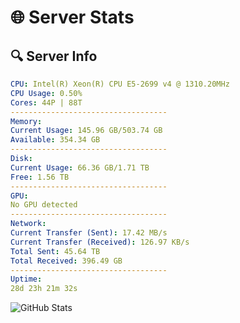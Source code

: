 # 🌐 Server Stats
## 🔍 Server Info
```yaml
CPU: Intel(R) Xeon(R) CPU E5-2699 v4 @ 1310.20MHz
CPU Usage: 0.50%
Cores: 44P | 88T
-----------------------------------
Memory:
Current Usage: 145.96 GB/503.74 GB
Available: 354.34 GB
-----------------------------------
Disk:
Current Usage: 66.36 GB/1.71 TB
Free: 1.56 TB
-----------------------------------
GPU:
No GPU detected
-----------------------------------
Network:
Current Transfer (Sent): 17.42 MB/s
Current Transfer (Received): 126.97 KB/s
Total Sent: 45.64 TB
Total Received: 396.49 GB
-----------------------------------
Uptime:
28d 23h 21m 32s
```
![GitHub Stats](https://img.shields.io/badge/Updated-2025-04-05_20:44:21-blue)